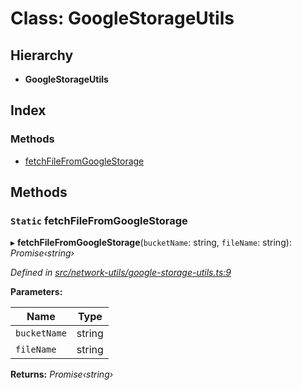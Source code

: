 # Class: GoogleStorageUtils

## Hierarchy

* **GoogleStorageUtils**

## Index

### Methods

* [fetchFileFromGoogleStorage](_network_utils_google_storage_utils_.googlestorageutils.md#static-fetchfilefromgooglestorage)

## Methods

### `Static` fetchFileFromGoogleStorage

▸ **fetchFileFromGoogleStorage**(`bucketName`: string, `fileName`: string): *Promise‹string›*

*Defined in [src/network-utils/google-storage-utils.ts:9](https://github.com/celo-org/celo-monorepo/blob/master/packages/contractkit/src/network-utils/google-storage-utils.ts#L9)*

**Parameters:**

Name | Type |
------ | ------ |
`bucketName` | string |
`fileName` | string |

**Returns:** *Promise‹string›*
